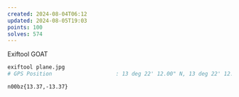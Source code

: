 ```yaml
---
created: 2024-08-04T06:12
updated: 2024-08-05T19:03
points: 100
solves: 574
---
```


Exiftool GOAT

```bash
exiftool plane.jpg
# GPS Position                    : 13 deg 22' 12.00" N, 13 deg 22' 12.00" W
```

```flag
n00bz{13.37,-13.37}
```
